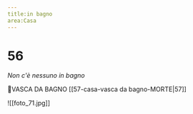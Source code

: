 ```yaml
---
title:in bagno
area:Casa
---
```

# 56
_Non c'è nessuno in bagno_

👀VASCA DA BAGNO [[57-casa-vasca da bagno-MORTE|57]]

![[foto_71.jpg]]